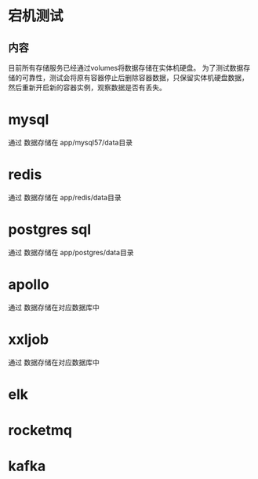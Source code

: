 # 宕机测试
## 内容
目前所有存储服务已经通过volumes将数据存储在实体机硬盘。
为了测试数据存储的可靠性，测试会将原有容器停止后删除容器数据，只保留实体机硬盘数据，
然后重新开启新的容器实例，观察数据是否有丢失。
# mysql
通过
数据存储在 app/mysql57/data目录
# redis
通过
数据存储在 app/redis/data目录
# postgres sql
通过
数据存储在 app/postgres/data目录
# apollo
通过
数据存储在对应数据库中
# xxljob
通过
数据存储在对应数据库中
# elk
# rocketmq
# kafka
